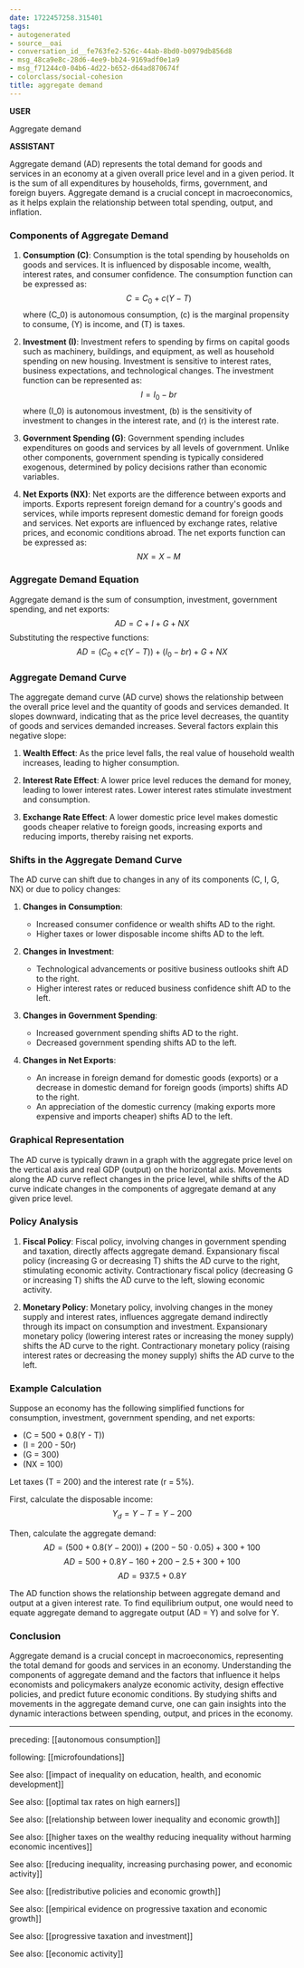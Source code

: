 ```yaml
---
date: 1722457258.315401
tags:
- autogenerated
- source__oai
- conversation_id__fe763fe2-526c-44ab-8bd0-b0979db856d8
- msg_48ca9e8c-28d6-4ee9-bb24-9169adf0e1a9
- msg_f71244c0-04b6-4d22-b652-d64ad870674f
- colorclass/social-cohesion
title: aggregate demand
---
```


**USER**

Aggregate demand


**ASSISTANT**

Aggregate demand (AD) represents the total demand for goods and services in an economy at a given overall price level and in a given period. It is the sum of all expenditures by households, firms, government, and foreign buyers. Aggregate demand is a crucial concept in macroeconomics, as it helps explain the relationship between total spending, output, and inflation.

### Components of Aggregate Demand

1. **Consumption (C)**:
   Consumption is the total spending by households on goods and services. It is influenced by disposable income, wealth, interest rates, and consumer confidence. The consumption function can be expressed as:
   $$
   C = C_0 + c(Y - T)
   $$
   where \(C_0\) is autonomous consumption, \(c\) is the marginal propensity to consume, \(Y\) is income, and \(T\) is taxes.

2. **Investment (I)**:
   Investment refers to spending by firms on capital goods such as machinery, buildings, and equipment, as well as household spending on new housing. Investment is sensitive to interest rates, business expectations, and technological changes. The investment function can be represented as:
   $$
   I = I_0 - b r
   $$
   where \(I_0\) is autonomous investment, \(b\) is the sensitivity of investment to changes in the interest rate, and \(r\) is the interest rate.

3. **Government Spending (G)**:
   Government spending includes expenditures on goods and services by all levels of government. Unlike other components, government spending is typically considered exogenous, determined by policy decisions rather than economic variables.

4. **Net Exports (NX)**:
   Net exports are the difference between exports and imports. Exports represent foreign demand for a country's goods and services, while imports represent domestic demand for foreign goods and services. Net exports are influenced by exchange rates, relative prices, and economic conditions abroad. The net exports function can be expressed as:
   $$
   NX = X - M
   $$

### Aggregate Demand Equation

Aggregate demand is the sum of consumption, investment, government spending, and net exports:
$$
AD = C + I + G + NX
$$
Substituting the respective functions:
$$
AD = \left(C_0 + c(Y - T)\right) + \left(I_0 - b r\right) + G + NX
$$

### Aggregate Demand Curve

The aggregate demand curve (AD curve) shows the relationship between the overall price level and the quantity of goods and services demanded. It slopes downward, indicating that as the price level decreases, the quantity of goods and services demanded increases. Several factors explain this negative slope:

1. **Wealth Effect**:
   As the price level falls, the real value of household wealth increases, leading to higher consumption.

2. **Interest Rate Effect**:
   A lower price level reduces the demand for money, leading to lower interest rates. Lower interest rates stimulate investment and consumption.

3. **Exchange Rate Effect**:
   A lower domestic price level makes domestic goods cheaper relative to foreign goods, increasing exports and reducing imports, thereby raising net exports.

### Shifts in the Aggregate Demand Curve

The AD curve can shift due to changes in any of its components (C, I, G, NX) or due to policy changes:

1. **Changes in Consumption**:
   - Increased consumer confidence or wealth shifts AD to the right.
   - Higher taxes or lower disposable income shifts AD to the left.

2. **Changes in Investment**:
   - Technological advancements or positive business outlooks shift AD to the right.
   - Higher interest rates or reduced business confidence shift AD to the left.

3. **Changes in Government Spending**:
   - Increased government spending shifts AD to the right.
   - Decreased government spending shifts AD to the left.

4. **Changes in Net Exports**:
   - An increase in foreign demand for domestic goods (exports) or a decrease in domestic demand for foreign goods (imports) shifts AD to the right.
   - An appreciation of the domestic currency (making exports more expensive and imports cheaper) shifts AD to the left.

### Graphical Representation

The AD curve is typically drawn in a graph with the aggregate price level on the vertical axis and real GDP (output) on the horizontal axis. Movements along the AD curve reflect changes in the price level, while shifts of the AD curve indicate changes in the components of aggregate demand at any given price level.

### Policy Analysis

1. **Fiscal Policy**:
   Fiscal policy, involving changes in government spending and taxation, directly affects aggregate demand. Expansionary fiscal policy (increasing G or decreasing T) shifts the AD curve to the right, stimulating economic activity. Contractionary fiscal policy (decreasing G or increasing T) shifts the AD curve to the left, slowing economic activity.

2. **Monetary Policy**:
   Monetary policy, involving changes in the money supply and interest rates, influences aggregate demand indirectly through its impact on consumption and investment. Expansionary monetary policy (lowering interest rates or increasing the money supply) shifts the AD curve to the right. Contractionary monetary policy (raising interest rates or decreasing the money supply) shifts the AD curve to the left.

### Example Calculation

Suppose an economy has the following simplified functions for consumption, investment, government spending, and net exports:

- \(C = 500 + 0.8(Y - T)\)
- \(I = 200 - 50r\)
- \(G = 300\)
- \(NX = 100\)

Let taxes \(T = 200\) and the interest rate \(r = 5\%\).

First, calculate the disposable income:
$$
Y_d = Y - T = Y - 200
$$

Then, calculate the aggregate demand:
$$
AD = \left(500 + 0.8(Y - 200)\right) + \left(200 - 50 \cdot 0.05\right) + 300 + 100
$$
$$
AD = 500 + 0.8Y - 160 + 200 - 2.5 + 300 + 100
$$
$$
AD = 937.5 + 0.8Y
$$

The AD function shows the relationship between aggregate demand and output at a given interest rate. To find equilibrium output, one would need to equate aggregate demand to aggregate output (AD = Y) and solve for Y.

### Conclusion

Aggregate demand is a crucial concept in macroeconomics, representing the total demand for goods and services in an economy. Understanding the components of aggregate demand and the factors that influence it helps economists and policymakers analyze economic activity, design effective policies, and predict future economic conditions. By studying shifts and movements in the aggregate demand curve, one can gain insights into the dynamic interactions between spending, output, and prices in the economy.


---

preceding: [[autonomous consumption]]  


following: [[microfoundations]]

See also: [[impact of inequality on education, health, and economic development]]


See also: [[optimal tax rates on high earners]]


See also: [[relationship between lower inequality and economic growth]]


See also: [[higher taxes on the wealthy reducing inequality without harming economic incentives]]


See also: [[reducing inequality, increasing purchasing power, and economic activity]]


See also: [[redistributive policies and economic growth]]


See also: [[empirical evidence on progressive taxation and economic growth]]


See also: [[progressive taxation and investment]]


See also: [[economic activity]]